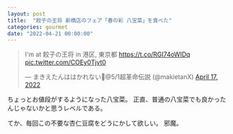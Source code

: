 ```yaml
---
layout: post
title:  "餃子の王将 新橋店のフェア「春の彩 八宝菜」を食べた"
categories: gourmet
date: "2022-04-21 00:00:00"
---
```


<blockquote class="twitter-tweet tw-align-center"><p lang="ja" dir="ltr">I&#39;m at 餃子の王将 in 港区, 東京都 <a href="https://t.co/RGI74oWIDq">https://t.co/RGI74oWIDq</a> <a href="https://t.co/COEy0Tjvt0">pic.twitter.com/COEy0Tjvt0</a></p>&mdash; まきえたんははかれない🥦@5/1超革命伝説 (@makietanX) <a href="https://twitter.com/makietanX/status/1515645184935186434?ref_src=twsrc%5Etfw">April 17, 2022</a></blockquote> <script async src="https://platform.twitter.com/widgets.js" charset="utf-8"></script>

ちょっとお値段がするようになった八宝菜。
正直、普通の八宝菜でも良かったんじゃないかと思うレベルである。

てか、毎回この不要な杏仁豆腐をどうにかして欲しい。
邪魔。
